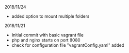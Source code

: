 2018/11/24
* added option to mount multiple folders

2018/11/21
* initial commit with basic vagrant file
* php and nginx starts on port 8080
* check for configuration file "vagrantConfig.yaml" added